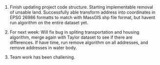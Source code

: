 1. Finish updating project code structure. Starting implementable removal of unsable land. 
Successfully able transform address into coordinates in EPSG 26986 formatts to match with MassGIS shp file format, but havent run algorithm on the entire dataset yet.

2. For next week: Will fix bug in spliting transportation and housing algorithm, merge again with Taylor dataset to see if there are differences.
If have time, run remove algorithm on all addresses, and remove addresses in water body.

3. Team work has been challening.
